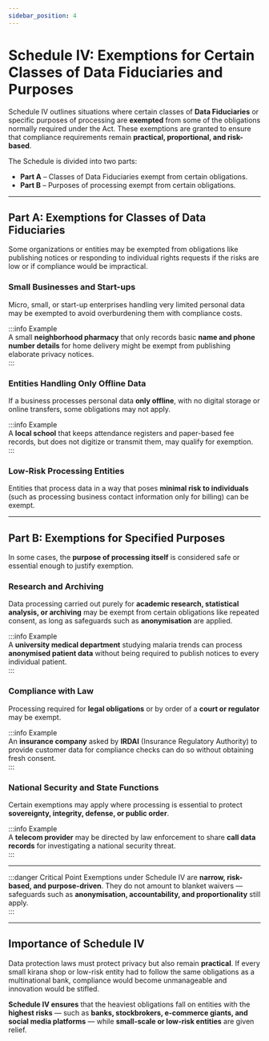 ```yaml
---
sidebar_position: 4
---
```


# Schedule IV: Exemptions for Certain Classes of Data Fiduciaries and Purposes

Schedule IV outlines situations where certain classes of **Data Fiduciaries** or specific purposes of processing are **exempted** from some of the obligations normally required under the Act. These exemptions are granted to ensure that compliance requirements remain **practical, proportional, and risk-based**.  

The Schedule is divided into two parts:  
- **Part A** – Classes of Data Fiduciaries exempt from certain obligations.  
- **Part B** – Purposes of processing exempt from certain obligations.  

---

## Part A: Exemptions for Classes of Data Fiduciaries

Some organizations or entities may be exempted from obligations like publishing notices or responding to individual rights requests if the risks are low or if compliance would be impractical.  

### Small Businesses and Start-ups
Micro, small, or start-up enterprises handling very limited personal data may be exempted to avoid overburdening them with compliance costs.  

:::info Example  
A small **neighborhood pharmacy** that only records basic **name and phone number details** for home delivery might be exempt from publishing elaborate privacy notices.  
:::

### Entities Handling Only Offline Data
If a business processes personal data **only offline**, with no digital storage or online transfers, some obligations may not apply.  

:::info Example  
A **local school** that keeps attendance registers and paper-based fee records, but does not digitize or transmit them, may qualify for exemption.  
:::

### Low-Risk Processing Entities
Entities that process data in a way that poses **minimal risk to individuals** (such as processing business contact information only for billing) can be exempt.  

---

## Part B: Exemptions for Specified Purposes

In some cases, the **purpose of processing itself** is considered safe or essential enough to justify exemption.  

### Research and Archiving
Data processing carried out purely for **academic research, statistical analysis, or archiving** may be exempt from certain obligations like repeated consent, as long as safeguards such as **anonymisation** are applied.  

:::info Example  
A **university medical department** studying malaria trends can process **anonymised patient data** without being required to publish notices to every individual patient.  
:::

### Compliance with Law
Processing required for **legal obligations** or by order of a **court or regulator** may be exempt.  

:::info Example  
An **insurance company** asked by **IRDAI** (Insurance Regulatory Authority) to provide customer data for compliance checks can do so without obtaining fresh consent.  
:::

### National Security and State Functions
Certain exemptions may apply where processing is essential to protect **sovereignty, integrity, defense, or public order**.  

:::info Example  
A **telecom provider** may be directed by law enforcement to share **call data records** for investigating a national security threat.  
:::

---

:::danger Critical Point
Exemptions under Schedule IV are **narrow, risk-based, and purpose-driven**. They do not amount to blanket waivers — safeguards such as **anonymisation, accountability, and proportionality** still apply.  
:::

---

## Importance of Schedule IV

Data protection laws must protect privacy but also remain **practical**. If every small kirana shop or low-risk entity had to follow the same obligations as a multinational bank, compliance would become unmanageable and innovation would be stifled.  

**Schedule IV ensures** that the heaviest obligations fall on entities with the **highest risks** — such as **banks, stockbrokers, e-commerce giants, and social media platforms** — while **small-scale or low-risk entities** are given relief.
